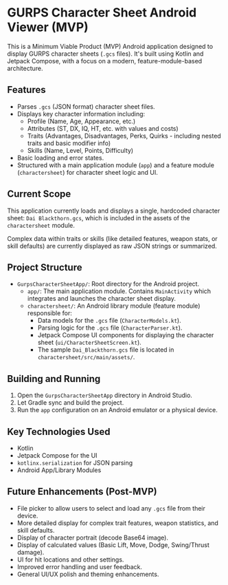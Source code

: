 # GURPS Character Sheet Android Viewer (MVP)

This is a Minimum Viable Product (MVP) Android application designed to display GURPS character sheets (`.gcs` files). It's built using Kotlin and Jetpack Compose, with a focus on a modern, feature-module-based architecture.

## Features

*   Parses `.gcs` (JSON format) character sheet files.
*   Displays key character information including:
    *   Profile (Name, Age, Appearance, etc.)
    *   Attributes (ST, DX, IQ, HT, etc. with values and costs)
    *   Traits (Advantages, Disadvantages, Perks, Quirks - including nested traits and basic modifier info)
    *   Skills (Name, Level, Points, Difficulty)
*   Basic loading and error states.
*   Structured with a main application module (`app`) and a feature module (`charactersheet`) for character sheet logic and UI.

## Current Scope

This application currently loads and displays a single, hardcoded character sheet: `Dai Blackthorn.gcs`, which is included in the assets of the `charactersheet` module.

Complex data within traits or skills (like detailed features, weapon stats, or skill defaults) are currently displayed as raw JSON strings or summarized.

## Project Structure

*   `GurpsCharacterSheetApp/`: Root directory for the Android project.
    *   `app/`: The main application module. Contains `MainActivity` which integrates and launches the character sheet display.
    *   `charactersheet/`: An Android library module (feature module) responsible for:
        *   Data models for the `.gcs` file (`CharacterModels.kt`).
        *   Parsing logic for the `.gcs` file (`CharacterParser.kt`).
        *   Jetpack Compose UI components for displaying the character sheet (`ui/CharacterSheetScreen.kt`).
        *   The sample `Dai_Blackthorn.gcs` file is located in `charactersheet/src/main/assets/`.

## Building and Running

1.  Open the `GurpsCharacterSheetApp` directory in Android Studio.
2.  Let Gradle sync and build the project.
3.  Run the `app` configuration on an Android emulator or a physical device.

## Key Technologies Used

*   Kotlin
*   Jetpack Compose for the UI
*   `kotlinx.serialization` for JSON parsing
*   Android App/Library Modules

## Future Enhancements (Post-MVP)

*   File picker to allow users to select and load any `.gcs` file from their device.
*   More detailed display for complex trait features, weapon statistics, and skill defaults.
*   Display of character portrait (decode Base64 image).
*   Display of calculated values (Basic Lift, Move, Dodge, Swing/Thrust damage).
*   UI for hit locations and other settings.
*   Improved error handling and user feedback.
*   General UI/UX polish and theming enhancements.
